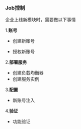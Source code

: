 ### Job控制

企业上线新模块时，需要做以下事情

1.**账号**

- 创建新账号

- 授权新账号

2.**部署服务**

- 创建负载均衡器
- 创建服务实例

3.**配置**

- 新账号注入

4.**验证**

- 功能验证